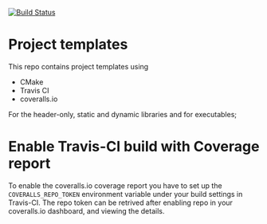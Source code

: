 [![Build Status](https://travis-ci.org/fecjanky/project_template.svg?branch=master)](https://travis-ci.org/fecjanky/project_template) 

# Project templates
This repo contains project templates using

* CMake
* Travis CI
* coveralls.io

For the header-only, static and dynamic libraries and for executables;

# Enable Travis-CI build with Coverage report

To enable the coveralls.io coverage report you have to set up the ```COVERALLS_REPO_TOKEN``` environment variable under your build settings in Travis-CI.
The repo token can be retrived after enabling repo in your coveralls.io dashboard, and viewing the details.



